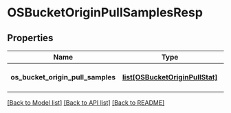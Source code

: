 # OSBucketOriginPullSamplesResp

## Properties
Name | Type | Description | Notes
------------ | ------------- | ------------- | -------------
**os_bucket_origin_pull_samples** | [**list[OSBucketOriginPullStat]**](OSBucketOriginPullStat.md) | os bucket origin pull samples | [optional] 

[[Back to Model list]](../README.md#documentation-for-models) [[Back to API list]](../README.md#documentation-for-api-endpoints) [[Back to README]](../README.md)


